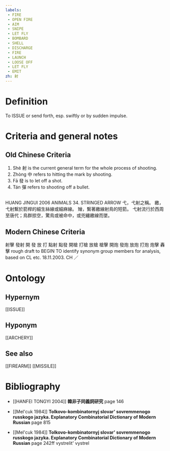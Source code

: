 ```yaml
---
labels: 
 - FIRE
 - OPEN FIRE
 - AIM
 - SNIPE
 - LET FLY
 - BOMBARD
 - SHELL
 - DISCHARGE
 - FIRE
 - LAUNCH
 - LOOSE OFF
 - LET FLY
 - EMIT
zh: 射
---
```


# Definition
To ISSUE or send forth, esp. swiftly or by sudden impulse.
# Criteria and general notes
## Old Chinese Criteria
1. Shè 射 is the current general term for the whole process of shooting.
2. Zhòng 中 refers to hitting the mark by shooting.
3. Fā 發 is to let off a shot.
4. Tán 彈 refers to shooting off a bullet.
## 
HUANG JINGUI 2006
ANIMALS 34. STRINGED ARROW
弋，弋射之稱。
繳，弋射繫於箭桿的細生絲線或細麻線。
矰，繫著繳線射鳥的短箭。
弋射流行於西周至唐代；鳥群掠空，驚鳥或被命中，或兜纏繳線而墜。
## Modern Chinese Criteria
射擊
發射
開
發
放
打
點射
點發
開槍
打槍
放槍
槍擊
開炮
發炮
放炮
打炮
炮擊
轟擊
rough draft to BEGIN TO identify synonym group members for analysis, based on CL etc. 18.11.2003. CH ／
# Ontology

## Hypernym
[[ISSUE]]
## Hyponym
[[ARCHERY]]
## See also
[[FIREARM]]
[[MISSILE]]
# Bibliography
- [[HANFEI TONGYI 2004]]
**韓非子同義詞研究** page 146

- [[Mel'cuk 1984]]
**Tolkovo-kombinatornyj slovar' sovremmenogo russkogo jazyka. Explanatory Combinatorial Dictionary of Modern Russian** page 815

- [[Mel'cuk 1984]]
**Tolkovo-kombinatornyj slovar' sovremmenogo russkogo jazyka. Explanatory Combinatorial Dictionary of Modern Russian** page 242ff
vystrelit'
vystrel